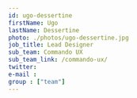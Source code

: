 ```yaml
---
id: ugo-dessertine
firstName: Ugo
lastName: Dessertine
photo: ./photos/ugo-dessertine.jpg
job_title: Lead Designer
sub_team: Commando UX
sub_team_link: /commando-ux/
twitter:
e-mail :
group : ["team"]
---
```

